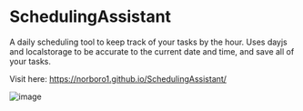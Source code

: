 # SchedulingAssistant

A daily scheduling tool to keep track of your tasks by the hour. Uses dayjs and localstorage to be accurate to the current date and time, and save all of your tasks.

Visit here: https://norboro1.github.io/SchedulingAssistant/

![image](https://user-images.githubusercontent.com/116109240/216691761-1fa91704-df32-4a08-a371-459e57d82cbc.png)

